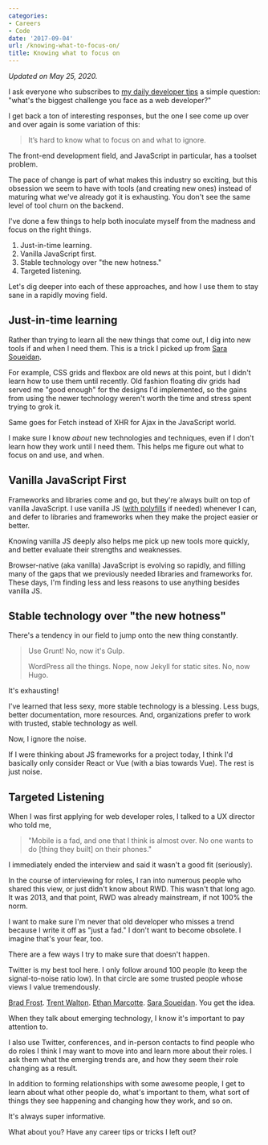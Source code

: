 ```yaml
---
categories:
- Careers
- Code
date: '2017-09-04'
url: /knowing-what-to-focus-on/
title: Knowing what to focus on
---
```


*Updated on May 25, 2020.*

I ask everyone who subscribes to [my daily developer tips](/articles) a simple question: "what's the biggest challenge you face as a web developer?"

I get back a ton of interesting responses, but the one I see come up over and over again is some variation of this:

> It’s hard to know what to focus on and what to ignore.

The front-end development field, and JavaScript in particular, has a toolset problem.

The pace of change is part of what makes this industry so exciting, but this obsession we seem to have with tools (and creating new ones) instead of maturing what we've already got it is exhausting. You don't see the same level of tool churn on the backend.

I've done a few things to help both inoculate myself from the madness and focus on the right things.

1. Just-in-time learning.
2. Vanilla JavaScript first.
3. Stable technology over "the new hotness."
4. Targeted listening.

Let's dig deeper into each of these approaches, and how I use them to stay sane in a rapidly moving field.

## Just-in-time learning

Rather than trying to learn all the new things that come out, I dig into new tools if and when I need them. This is a trick I picked up from <a href="http://www.sarasoueidan.com/">Sara Soueidan</a>.

For example, CSS grids and flexbox are old news at this point, but I didn't learn how to use them until recently. Old fashion floating div grids had served me "good enough" for the designs I'd implemented, so the gains from using the newer technology weren't worth the time and stress spent trying to grok it.

Same goes for Fetch instead of XHR for Ajax in the JavaScript world.

I make sure I know <em>about</em> new technologies and techniques, even if I don't learn how they work until I need them. This helps me figure out what to focus on and use, and when.

## Vanilla JavaScript First

Frameworks and libraries come and go, but they're always built on top of vanilla JavaScript. I use vanilla JS (<a href="https://gomakethings.com/automatic-polyfilling/">with polyfills</a> if needed) whenever I can, and defer to libraries and frameworks when they make the project easier or better.

Knowing vanilla JS deeply also helps me pick up new tools more quickly, and better evaluate their strengths and weaknesses.

Browser-native (aka vanilla) JavaScript is evolving so rapidly, and filling many of the gaps that we previously needed libraries and frameworks for. These days, I'm finding less and less reasons to use anything besides vanilla JS.

## Stable technology over "the new hotness"

There's a tendency in our field to jump onto the new thing constantly.

> Use Grunt!
> No, now it's Gulp.
>
> WordPress all the things.
> Nope, now Jekyll for static sites.
> No, now Hugo.

It's exhausting!

I've learned that less sexy, more stable technology is a blessing. Less bugs, better documentation, more resources. And, organizations prefer to work with trusted, stable technology as well.

Now, I ignore the noise.

If I were thinking about JS frameworks for a project today, I think I'd basically only consider React or Vue (with a bias towards Vue). The rest is just noise.

## Targeted Listening

When I was first applying for web developer roles, I talked to a UX director who told me,

> "Mobile is a fad, and one that I think is almost over. No one wants to do [thing they built] on their phones."

I immediately ended the interview and said it wasn't a good fit (seriously).

In the course of interviewing for roles, I ran into numerous people who shared this view, or just didn't know about RWD. This wasn't that long ago. It was 2013, and that point, RWD was already mainstream, if not 100% the norm.

I want to make sure I'm never that old developer who misses a trend because I write it off as "just a fad." I don't want to become obsolete. I imagine that's your fear, too.

There are a few ways I try to make sure that doesn't happen.

Twitter is my best tool here. I only follow around 100 people (to keep the signal-to-noise ratio low). In that circle are some trusted people whose views I value tremendously.

<a href="http://bradfrost.com/">Brad Frost</a>. <a href="http://trentwalton.com/">Trent Walton</a>. <a href="https://ethanmarcotte.com/">Ethan Marcotte</a>. <a href="http://www.sarasoueidan.com/">Sara Soueidan</a>. You get the idea.

When they talk about emerging technology, I know it's important to pay attention to.

I also use Twitter, conferences, and in-person contacts to find people who do roles I think I may want to move into and learn more about their roles. I ask them what the emerging trends are, and how they seem their role changing as a result.

In addition to forming relationships with some awesome people, I get to learn about what other people do, what's important to them, what sort of things they see happening and changing how they work, and so on.

It's always super informative.

What about you? Have any career tips or tricks I left out?
